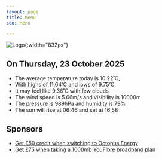 ```yaml
---
layout: page
title: Menu
seo: Menu

---
```


![Logo](/images/logo.jpg){:width="832px"}

<!-- weather_marker starts -->
## On Thursday, 23 October 2025

- The average temperature today is 10.22˚C,
- With highs of 11.64˚C and lows of 9.75˚C,
- It may feel like 9.36˚C with few clouds
- The wind speed is 5.66m/s and visibility is 10000m
- The pressure is 989hPa and humidity is 79%
- The sun will rise at 06:46 and set at 16:58

<!-- weather_marker ends -->

## Sponsors

- [Get £50 credit when switching to Octopus Energy](https://bit.ly/3oD1nnS)
- [Get £75 when taking a 1000mb YouFibre broadband plan](https://aklam.io/91zWhU?)
